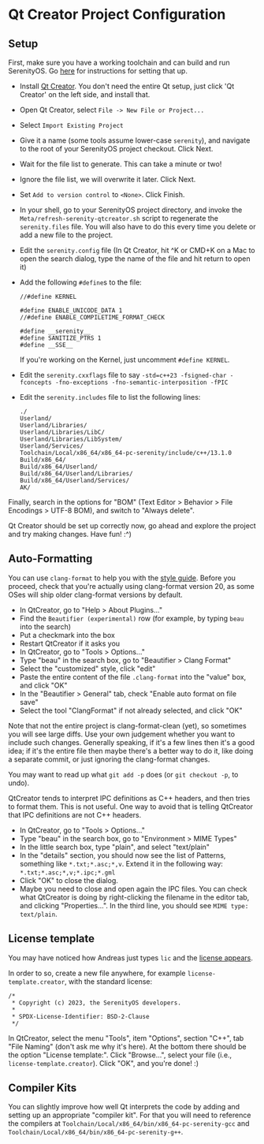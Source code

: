 # Qt Creator Project Configuration

## Setup

First, make sure you have a working toolchain and can build and run SerenityOS. Go [here](BuildInstructions.md) for instructions for setting that up.

-   Install [Qt Creator](https://www.qt.io/offline-installers). You don't need the entire Qt setup, just click 'Qt Creator' on the left side, and install that.
-   Open Qt Creator, select `File -> New File or Project...`
-   Select `Import Existing Project`
-   Give it a name (some tools assume lower-case `serenity`), and navigate to the root of your SerenityOS project checkout. Click Next.
-   Wait for the file list to generate. This can take a minute or two!
-   Ignore the file list, we will overwrite it later. Click Next.
-   Set `Add to version control` to `<None>`. Click Finish.
-   In your shell, go to your SerenityOS project directory, and invoke the `Meta/refresh-serenity-qtcreator.sh` script to regenerate the `serenity.files` file. You will also have to do this every time you delete or add a new file to the project.
-   Edit the `serenity.config` file (In Qt Creator, hit ^K or CMD+K on a Mac to open the search dialog, type the name of the file and hit return to open it)
-   Add the following `#define`s to the file:

    ```
    //#define KERNEL

    #define ENABLE_UNICODE_DATA 1
    //#define ENABLE_COMPILETIME_FORMAT_CHECK

    #define __serenity__
    #define SANITIZE_PTRS 1
    #define __SSE__
    ```

    If you're working on the Kernel, just uncomment `#define KERNEL`.

-   Edit the `serenity.cxxflags` file to say `-std=c++23 -fsigned-char -fconcepts -fno-exceptions -fno-semantic-interposition -fPIC`
-   Edit the `serenity.includes` file to list the following lines:
    ```
    ./
    Userland/
    Userland/Libraries/
    Userland/Libraries/LibC/
    Userland/Libraries/LibSystem/
    Userland/Services/
    Toolchain/Local/x86_64/x86_64-pc-serenity/include/c++/13.1.0
    Build/x86_64/
    Build/x86_64/Userland/
    Build/x86_64/Userland/Libraries/
    Build/x86_64/Userland/Services/
    AK/
    ```

Finally, search in the options for "BOM" (Text Editor > Behavior > File Encodings > UTF-8 BOM), and switch to "Always delete".

Qt Creator should be set up correctly now, go ahead and explore the project and try making changes. Have fun! :^)

## Auto-Formatting

You can use `clang-format` to help you with the [style guide](CodingStyle.md). Before you proceed, check that you're actually using clang-format version 20, as some OSes will ship older clang-format versions by default.

-   In QtCreator, go to "Help > About Plugins…"
-   Find the `Beautifier (experimental)` row (for example, by typing `beau` into the search)
-   Put a checkmark into the box
-   Restart QtCreator if it asks you
-   In QtCreator, go to "Tools > Options…"
-   Type "beau" in the search box, go to "Beautifier > Clang Format"
-   Select the "customized" style, click "edit"
-   Paste the entire content of the file `.clang-format` into the "value" box, and click "OK"
-   In the "Beautifier > General" tab, check "Enable auto format on file save"
-   Select the tool "ClangFormat" if not already selected, and click "OK"

Note that not the entire project is clang-format-clean (yet), so sometimes you will see large diffs.
Use your own judgement whether you want to include such changes. Generally speaking, if it's a few lines then it's a good idea; if it's the entire file then maybe there's a better way to do it, like doing a separate commit, or just ignoring the clang-format changes.

You may want to read up what `git add -p` does (or `git checkout -p`, to undo).

QtCreator tends to interpret IPC definitions as C++ headers, and then tries to format them. This is not useful. One way to avoid that is telling QtCreator that IPC definitions are not C++ headers.

-   In QtCreator, go to "Tools > Options…"
-   Type "beau" in the search box, go to "Environment > MIME Types"
-   In the little search box, type "plain", and select "text/plain"
-   In the "details" section, you should now see the list of Patterns, something like `*.txt;*.asc;*,v`. Extend it in the following way: `*.txt;*.asc;*,v;*.ipc;*.gml`
-   Click "OK" to close the dialog.
-   Maybe you need to close and open again the IPC files. You can check what QtCreator is doing by right-clicking the filename in the editor tab, and clicking "Properties...". In the third line, you should see `MIME type: text/plain`.

## License template

You may have noticed how Andreas just types `lic` and the [license appears](https://youtu.be/i0J6J1Twwyo?t=346).

In order to so, create a new file anywhere, for example `license-template.creator`, with the standard license:

```
/*
 * Copyright (c) 2023, the SerenityOS developers.
 *
 * SPDX-License-Identifier: BSD-2-Clause
 */
```

In QtCreator, select the menu "Tools", item "Options", section "C++", tab
"File Naming" (don't ask me why it's here). At the bottom there should be the
option "License template:". Click "Browse…", select your file (i.e.,
`license-template.creator`). Click "OK", and you're done! :)

## Compiler Kits

You can slightly improve how well Qt interprets the code by adding and setting up an appropriate "compiler kit".
For that you will need to reference the compilers at `Toolchain/Local/x86_64/bin/x86_64-pc-serenity-gcc` and `Toolchain/Local/x86_64/bin/x86_64-pc-serenity-g++`.
